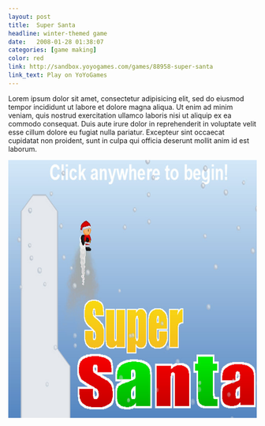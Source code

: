 ```yaml
---
layout: post
title:  Super Santa
headline: winter-themed game
date:   2008-01-28 01:38:07
categories: [game making]
color: red
link: http://sandbox.yoyogames.com/games/88958-super-santa
link_text: Play on YoYoGames
---
```

Lorem ipsum dolor sit amet, consectetur adipisicing elit, sed do eiusmod tempor incididunt ut labore et dolore magna aliqua. Ut enim ad minim veniam, quis nostrud exercitation ullamco laboris nisi ut aliquip ex ea commodo consequat. Duis aute irure dolor in reprehenderit in voluptate velit esse cillum dolore eu fugiat nulla pariatur. Excepteur sint occaecat cupidatat non proident, sunt in culpa qui officia deserunt mollit anim id est laborum.

<img src="/images/super-santa/default.jpg" width="696px" height="522px" alt="Super Santa" />